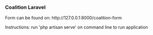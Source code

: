 <h3>Coalition Laravel</h3>

<p>Form can be found on: http://127.0.0.1:8000/coalition-form</p>

<p>Instructions: run 'php artisan serve' on command line to run application</p>
